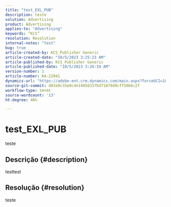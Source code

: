 ```yaml
---
title: "test_EXL_PUB"
description: teste
solution: Advertising
product: Advertising
applies-to: "Advertising"
keywords: “KCS”
resolution: Resolution
internal-notes: "test"
bug: true
article-created-by: KCS_Publisher Generic
article-created-date: "10/5/2023 3:25:23 AM"
article-published-by: KCS_Publisher Generic
article-published-date: "10/5/2023 3:26:19 AM"
version-number: 1
article-number: KA-22941
dynamics-url: "https://adobe-ent.crm.dynamics.com/main.aspx?forceUCI=1&pagetype=entityrecord&etn=knowledgearticle&id=b686d2ca-2e63-ee11-be6e-6045bd0061cb"
source-git-commit: d03a9c35e0cde14850337bd71879d9cff50b6c2f
workflow-type: tm+mt
source-wordcount: '13'
ht-degree: 46%

---
```


# test_EXL_PUB


teste

## Descrição {#description}

testtest

## Resolução {#resolution}


teste

